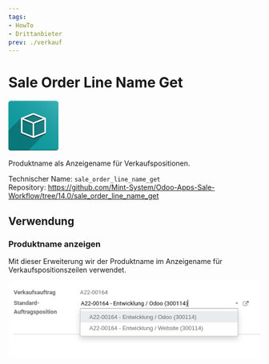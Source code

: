 ```yaml
---
tags:
- HowTo
- Drittanbieter
prev: ./verkauf
---
```

# Sale Order Line Name Get
![icon_oms_box](assets/icon_oms_box.png)

Produktname als Anzeigename für Verkaufspositionen.

Technischer Name: `sale_order_line_name_get`\
Repository: <https://github.com/Mint-System/Odoo-Apps-Sale-Workflow/tree/14.0/sale_order_line_name_get>

## Verwendung

### Produktname anzeigen

Mit dieser Erweiterung wir der Produktname im Anzeigename für Verkaufspositionszeilen verwendet.

![](assets/Sale%20Order%20Line%20Name%20Get.png)